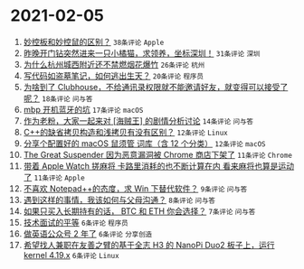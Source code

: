 # 2021-02-05

1. [妙控板和妙控鼠的区别？](https://www.v2ex.com/t/751444) `38条评论` `Apple`
1. [昨晚开门钻突然进来一只小橘猫，求领养，坐标深圳！](https://www.v2ex.com/t/751440) `31条评论` `深圳`
1. [为什么杭州城西附近还不禁燃烟花爆竹](https://www.v2ex.com/t/751451) `26条评论` `杭州`
1. [写代码如盗墓笔记，如何逃出生天？](https://www.v2ex.com/t/751452) `20条评论` `程序员`
1. [为啥到了 Clubhouse，不给通讯录权限就不能邀请好友，就变得可以接受了呢？](https://www.v2ex.com/t/751456) `18条评论` `问与答`
1. [mbp 开机蓝牙的坑](https://www.v2ex.com/t/751447) `17条评论` `macOS`
1. [作为老粉，大家一起来对 [海贼王] 的剧情分析讨论](https://www.v2ex.com/t/751453) `14条评论` `问与答`
1. [C++的缺省拷贝构造和浅拷贝有没有区别？](https://www.v2ex.com/t/751449) `12条评论` `Linux`
1. [分享个配置好的 macOS 鼠须管 词库（含 12 个分类）](https://www.v2ex.com/t/751439) `12条评论` `macOS`
1. [The Great Suspender 因为恶意漏洞被 Chrome 商店下架了](https://www.v2ex.com/t/751442) `11条评论` `Chrome`
1. [带着 Apple Watch 搓麻将 卡路里消耗的也不断计算在内 看来麻将也算是运动了](https://www.v2ex.com/t/751441) `11条评论` `Apple`
1. [不喜欢 Notepad++的态度，求 Win 下替代软件？](https://www.v2ex.com/t/751483) `9条评论` `问与答`
1. [遇到这样的事情，我该如何与父母沟通？](https://www.v2ex.com/t/751474) `8条评论` `问与答`
1. [如果只买入长期持有的话， BTC 和 ETH 你会选择？](https://www.v2ex.com/t/751473) `7条评论` `问与答`
1. [技术面试的平等](https://www.v2ex.com/t/751465) `6条评论` `程序员`
1. [做英语公众号 2 年了](https://www.v2ex.com/t/751458) `6条评论` `分享创造`
1. [希望找人兼职在友善之臂的基于全志 H3 的 NanoPi Duo2 板子上，运行 kernel 4.19.x](https://www.v2ex.com/t/751446) `6条评论` `Linux`
